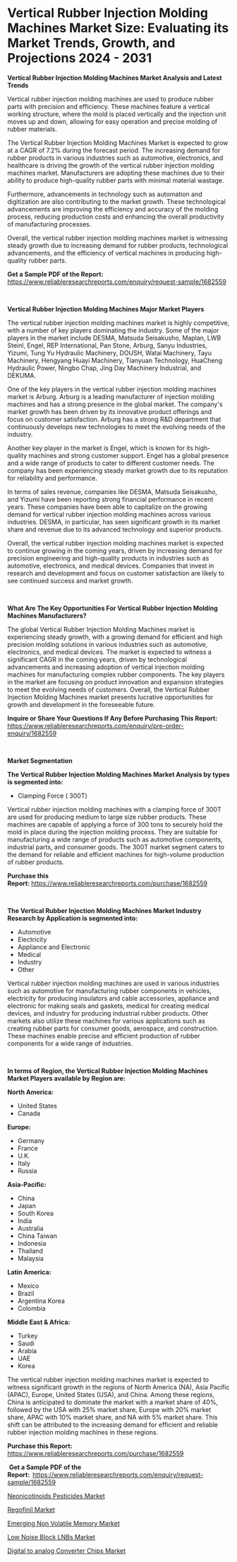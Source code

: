 <p><h1>Vertical Rubber Injection Molding Machines Market Size: Evaluating its Market Trends, Growth, and Projections 2024 - 2031</h1></p><p><strong>Vertical Rubber Injection Molding Machines Market Analysis and Latest Trends</strong></p>
<p><p>Vertical rubber injection molding machines are used to produce rubber parts with precision and efficiency. These machines feature a vertical working structure, where the mold is placed vertically and the injection unit moves up and down, allowing for easy operation and precise molding of rubber materials.</p><p>The Vertical Rubber Injection Molding Machines Market is expected to grow at a CAGR of 7.2% during the forecast period. The increasing demand for rubber products in various industries such as automotive, electronics, and healthcare is driving the growth of the vertical rubber injection molding machines market. Manufacturers are adopting these machines due to their ability to produce high-quality rubber parts with minimal material wastage.</p><p>Furthermore, advancements in technology such as automation and digitization are also contributing to the market growth. These technological advancements are improving the efficiency and accuracy of the molding process, reducing production costs and enhancing the overall productivity of manufacturing processes.</p><p>Overall, the vertical rubber injection molding machines market is witnessing steady growth due to increasing demand for rubber products, technological advancements, and the efficiency of vertical machines in producing high-quality rubber parts.</p></p>
<p><strong>Get a Sample PDF of the Report:&nbsp;</strong> <a href="https://www.reliableresearchreports.com/enquiry/request-sample/1682559">https://www.reliableresearchreports.com/enquiry/request-sample/1682559</a></p>
<p>&nbsp;</p>
<p><strong>Vertical Rubber Injection Molding Machines Major Market Players</strong></p>
<p><p>The vertical rubber injection molding machines market is highly competitive, with a number of key players dominating the industry. Some of the major players in the market include DESMA, Matsuda Seisakusho, Maplan, LWB Steinl, Engel, REP International, Pan Stone, Arburg, Sanyu Industries, Yizumi, Tung Yu Hydraulic Machinery, DOUSH, Watai Machinery, Tayu Machinery, Hengyang Huayi Machinery, Tianyuan Technology, HuaCheng Hydraulic Power, Ningbo Chap, Jing Day Machinery Industrial, and DEKUMA.</p><p>One of the key players in the vertical rubber injection molding machines market is Arburg. Arburg is a leading manufacturer of injection molding machines and has a strong presence in the global market. The company's market growth has been driven by its innovative product offerings and focus on customer satisfaction. Arburg has a strong R&D department that continuously develops new technologies to meet the evolving needs of the industry.</p><p>Another key player in the market is Engel, which is known for its high-quality machines and strong customer support. Engel has a global presence and a wide range of products to cater to different customer needs. The company has been experiencing steady market growth due to its reputation for reliability and performance.</p><p>In terms of sales revenue, companies like DESMA, Matsuda Seisakusho, and Yizumi have been reporting strong financial performance in recent years. These companies have been able to capitalize on the growing demand for vertical rubber injection molding machines across various industries. DESMA, in particular, has seen significant growth in its market share and revenue due to its advanced technology and superior products.</p><p>Overall, the vertical rubber injection molding machines market is expected to continue growing in the coming years, driven by increasing demand for precision engineering and high-quality products in industries such as automotive, electronics, and medical devices. Companies that invest in research and development and focus on customer satisfaction are likely to see continued success and market growth.</p></p>
<p>&nbsp;</p>
<p><strong>What Are The Key Opportunities For Vertical Rubber Injection Molding Machines Manufacturers?</strong></p>
<p><p>The global Vertical Rubber Injection Molding Machines market is experiencing steady growth, with a growing demand for efficient and high precision molding solutions in various industries such as automotive, electronics, and medical devices. The market is expected to witness a significant CAGR in the coming years, driven by technological advancements and increasing adoption of vertical injection molding machines for manufacturing complex rubber components. The key players in the market are focusing on product innovation and expansion strategies to meet the evolving needs of customers. Overall, the Vertical Rubber Injection Molding Machines market presents lucrative opportunities for growth and development in the foreseeable future.</p></p>
<p><strong>Inquire or Share Your Questions If Any Before Purchasing This Report:</strong> <a href="https://www.reliableresearchreports.com/enquiry/pre-order-enquiry/1682559">https://www.reliableresearchreports.com/enquiry/pre-order-enquiry/1682559</a></p>
<p>&nbsp;</p>
<p><strong>Market Segmentation</strong></p>
<p><strong>The Vertical Rubber Injection Molding Machines Market Analysis by types is segmented into:</strong></p>
<p><ul><li>Clamping Force ( 300T)</li></ul></p>
<p><p>Vertical rubber injection molding machines with a clamping force of 300T are used for producing medium to large size rubber products. These machines are capable of applying a force of 300 tons to securely hold the mold in place during the injection molding process. They are suitable for manufacturing a wide range of products such as automotive components, industrial parts, and consumer goods. The 300T market segment caters to the demand for reliable and efficient machines for high-volume production of rubber products.</p></p>
<p><strong>Purchase this Report:&nbsp;</strong><a href="https://www.reliableresearchreports.com/purchase/1682559">https://www.reliableresearchreports.com/purchase/1682559</a></p>
<p>&nbsp;</p>
<p><strong>The Vertical Rubber Injection Molding Machines Market Industry Research by Application is segmented into:</strong></p>
<p><ul><li>Automotive</li><li>Electricity</li><li>Appliance and Electronic</li><li>Medical</li><li>Industry</li><li>Other</li></ul></p>
<p><p>Vertical rubber injection molding machines are used in various industries such as automotive for manufacturing rubber components in vehicles, electricity for producing insulators and cable accessories, appliance and electronic for making seals and gaskets, medical for creating medical devices, and industry for producing industrial rubber products. Other markets also utilize these machines for various applications such as creating rubber parts for consumer goods, aerospace, and construction. These machines enable precise and efficient production of rubber components for a wide range of industries.</p></p>
<p>&nbsp;</p>
<p><strong>In terms of Region, the Vertical Rubber Injection Molding Machines Market Players available by Region are:</strong></p>
<p>
    <p> <strong> North America: </strong>
        <ul>
            <li>United States</li>
            <li>Canada</li>
        </ul>
        </p> 
    <p> <strong> Europe: </strong>
        <ul>
            <li>Germany</li>
            <li>France</li>
            <li>U.K.</li>
            <li>Italy</li>
            <li>Russia</li>
        </ul>
        </p> 
    <p> <strong> Asia-Pacific: </strong>
        <ul>
            <li>China</li>
            <li>Japan</li>
            <li>South Korea</li>
            <li>India</li>
            <li>Australia</li>
            <li>China Taiwan</li>
            <li>Indonesia</li>
            <li>Thailand</li>
            <li>Malaysia</li>
        </ul>
        </p> 
    <p> <strong> Latin America: </strong>
        <ul>
            <li>Mexico</li>
            <li>Brazil</li>
            <li>Argentina Korea</li>
            <li>Colombia</li>
        </ul>
        </p> 
    <p> <strong> Middle East & Africa: </strong>
        <ul>
            <li>Turkey</li>
            <li>Saudi</li>
            <li>Arabia</li>
            <li>UAE</li>
            <li>Korea</li>
        </ul>
    </p>
    </p>
<p><p>The vertical rubber injection molding machines market is expected to witness significant growth in the regions of North America (NA), Asia Pacific (APAC), Europe, United States (USA), and China. Among these regions, China is anticipated to dominate the market with a market share of 40%, followed by the USA with 25% market share, Europe with 20% market share, APAC with 10% market share, and NA with 5% market share. This shift can be attributed to the increasing demand for efficient and reliable rubber injection molding machines in these regions.</p></p>
<p><strong>Purchase this Report: </strong><a href="https://www.reliableresearchreports.com/purchase/1682559">https://www.reliableresearchreports.com/purchase/1682559</a></p>
<p>&nbsp;<strong>Get a Sample PDF of the Report:&nbsp;&nbsp;</strong><a href="https://www.reliableresearchreports.com/enquiry/request-sample/1682559">https://www.reliableresearchreports.com/enquiry/request-sample/1682559</a></p>
<p><strong></strong></p>
<p><p><a href="https://issuu.com/reportprime-2/docs/neonicotinoids-pesticides-market-size-2030.pptx">Neonicotinoids Pesticides Market</a></p><p><a href="https://issuu.com/reportprime-2/docs/regofinil-market-size-2030.pptx">Regofinil Market</a></p><p><a href="https://medium.com/@malcomw102036/emerging-non-volatile-memory-market-share-evolution-and-market-growth-trends-2024-2031-6790f25428fb">Emerging Non Volatile Memory Market</a></p><p><a href="https://medium.com/@lauryframi644/low-noise-block-lnbs-market-insight-market-trends-growth-forecasted-from-2024-to-2031-f645c6c896cc">Low Noise Block LNBs Market</a></p><p><a href="https://medium.com/@lauryframi644/digital-to-analog-converter-chips-market-trends-and-market-analysis-forecasted-for-period-2024-2031-12e47acfa1de">Digital to analog Converter Chips Market</a></p></p>
